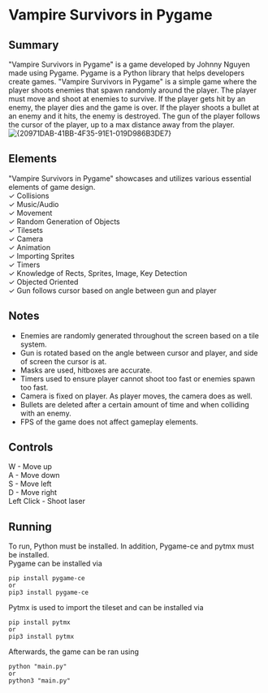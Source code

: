 ﻿# Vampire Survivors in Pygame
## Summary
"Vampire Survivors in Pygame" is a game developed by Johnny Nguyen made using Pygame. Pygame is a Python library that helps developers create games. "Vampire Survivors in Pygame" is a simple game where the player shoots enemies that spawn randomly around the player. The player must move and shoot at enemies to survive. If the player gets hit by an enemy, the player dies and the game is over. If the player shoots a bullet at an enemy and it hits, the enemy is destroyed. The gun of the player follows the cursor of the player, up to a max distance away from the player.
![{20971DAB-41BB-4F35-91E1-019D986B3DE7}](https://github.com/user-attachments/assets/06d9a62d-18c3-4f33-855b-31956d933a64)


## Elements
"Vampire Survivors in Pygame" showcases and utilizes various essential elements of game design.  
✓ Collisions  
✓ Music/Audio  
✓ Movement  
✓ Random Generation of Objects  
✓ Tilesets  
✓ Camera  
✓ Animation  
✓ Importing Sprites  
✓ Timers  
✓ Knowledge of Rects, Sprites, Image, Key Detection  
✓ Objected Oriented  
✓ Gun follows cursor based on angle between gun and player  

## Notes
- Enemies are randomly generated throughout the screen based on a tile system.  
- Gun is rotated based on the angle between cursor and player, and side of screen the cursor is at.  
- Masks are used, hitboxes are accurate.  
- Timers used to ensure player cannot shoot too fast or enemies spawn too fast.  
- Camera is fixed on player. As player moves, the camera does as well.  
- Bullets are deleted after a certain amount of time and when colliding with an enemy.  
- FPS of the game does not affect gameplay elements.  

## Controls
W - Move up  
A - Move down  
S - Move left  
D - Move right  
Left Click - Shoot laser  

## Running
To run, Python must be installed. In addition, Pygame-ce and pytmx must be installed.   
Pygame can be installed via   
```
pip install pygame-ce  
or   
pip3 install pygame-ce  
```
Pytmx is used to import the tileset and can be installed via
```
pip install pytmx 
or   
pip3 install pytmx 
```
Afterwards, the game can be ran using 
```
python "main.py"  
or  
python3 "main.py"  
```

